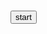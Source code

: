 <html>
<script>
window.onload =function(){
 var $ = function(id){ return document.getElementById(id); }
 var canvas = $("canvas");
 var ctx = canvas.getContext('2d');
 var clear =function(){
  ctx.fillStyle = 'rgb(200, 200, 200)';
  ctx.fillRect(0, 0, canvas.width, canvas.height);
 }
 var line = function(ctx, sx, sy, ex, ey){
  ctx.beginPath();
  ctx.moveTo(sx, sy);
  ctx.lineTo(ex, ey);
  ctx.closePath();
  ctx.stroke();
 }
 var dline = function(ctx, sx, sy, ex, ey, cx, cy){
  ctx.beginPath();
  ctx.moveTo(sx, sy);
  ctx.lineTo(cx, cy);
  ctx.moveTo(ex, ey);
  ctx.lineTo(cx, cy);
  ctx.closePath();
  ctx.stroke();
 };
 var dragon = function(ctx, depth, sx, sy, ex, ey, d){
  if(depth ==0){
   line(ctx,sx,sy,ex,ey);
   return;
  }
  var dx = (ex-sx)/2;
  var dy = (ey-sy)/2;
  var centerX = ex-dx;
  var centerY = ey-dy;
  var cx = centerX + (d?dy:-dy);
  var cy = centerY + (d?-dx:dx);
  if(depth == 1){
   dline(ctx,sx,sy,ex,ey,cx,cy);
   return;
  }
  else{
   dragon(ctx, depth-1, sx, sy, cx, cy, true);
   dragon(ctx, depth-1, cx, cy, ex, ey, false);
  }
 }
 var dragon_call = function(depth){
  return function(){
   clear();
   dragon(ctx, depth, 50, canvas.height/3, canvas.width-100, canvas.height/3,false);
   if(depth < 15){
    setTimeout(dragon_call(depth+1), 1000);
   }
  }
 };
 $("start").onclick = function(){
  dragon_call(0)();
 }
 dragon_call(15)();
}
</script>
<body>

<canvas id="canvas" width=400 height=400 ></canvas>
<br/>
<input type="button" id="start" value="start" ></input>
</body>
</html>
